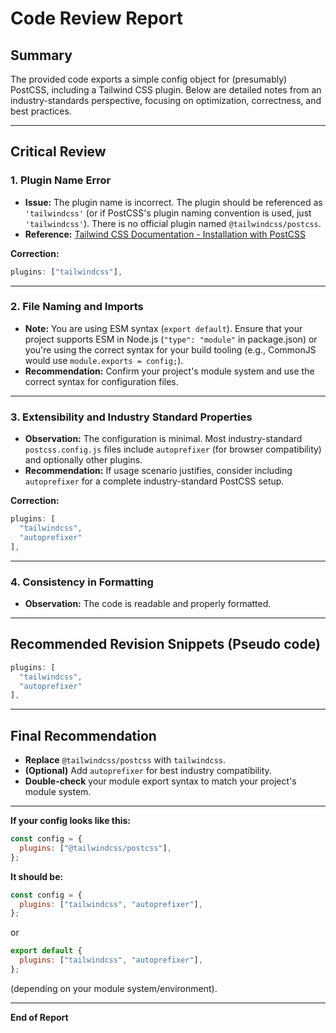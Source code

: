 # Code Review Report

## Summary

The provided code exports a simple config object for (presumably) PostCSS, including a Tailwind CSS plugin. Below are detailed notes from an industry-standards perspective, focusing on optimization, correctness, and best practices.

---

## Critical Review

### 1. Plugin Name Error

- **Issue:** The plugin name is incorrect. The plugin should be referenced as `'tailwindcss'` (or if PostCSS's plugin naming convention is used, just `'tailwindcss'`). There is no official plugin named `@tailwindcss/postcss`.
- **Reference:** [Tailwind CSS Documentation - Installation with PostCSS](https://tailwindcss.com/docs/installation)

**Correction:**

```js
plugins: ["tailwindcss"],
```

---

### 2. File Naming and Imports

- **Note:** You are using ESM syntax (`export default`). Ensure that your project supports ESM in Node.js (`"type": "module"` in package.json) or you're using the correct syntax for your build tooling (e.g., CommonJS would use `module.exports = config;`).
- **Recommendation:** Confirm your project's module system and use the correct syntax for configuration files.

---

### 3. Extensibility and Industry Standard Properties

- **Observation:** The configuration is minimal. Most industry-standard `postcss.config.js` files include `autoprefixer` (for browser compatibility) and optionally other plugins.
- **Recommendation:** If usage scenario justifies, consider including `autoprefixer` for a complete industry-standard PostCSS setup.

**Correction:**

```js
plugins: [
  "tailwindcss",
  "autoprefixer"
],
```

---

### 4. Consistency in Formatting

- **Observation:** The code is readable and properly formatted.

---

## Recommended Revision Snippets (Pseudo code)

```js
plugins: [
  "tailwindcss",
  "autoprefixer"
],
```

---

## Final Recommendation

- **Replace** `@tailwindcss/postcss` with `tailwindcss`.
- **(Optional)** Add `autoprefixer` for best industry compatibility.
- **Double-check** your module export syntax to match your project's module system.

---

**If your config looks like this:**

```js
const config = {
  plugins: ["@tailwindcss/postcss"],
};
```

**It should be:**

```js
const config = {
  plugins: ["tailwindcss", "autoprefixer"],
};
```

or

```js
export default {
  plugins: ["tailwindcss", "autoprefixer"],
};
```

(depending on your module system/environment).

---

**End of Report**
